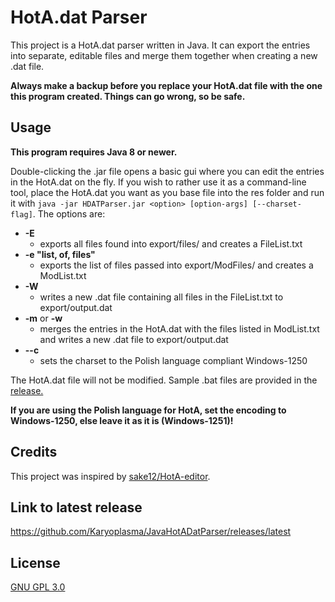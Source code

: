# HotA.dat Parser

This project is a HotA.dat parser written in Java. It can export the entries into separate, editable files and merge them together when creating a new .dat file.

**Always make a backup before you replace your HotA.dat file with the one this program created. Things can go wrong, so be safe.**

## Usage

**This program requires Java 8 or newer.**

Double-clicking the .jar file opens a basic gui where you can edit the entries in the HotA.dat on the fly. If you wish to rather use it as a command-line tool, place the HotA.dat you want as you base file into the res folder and run it with `java -jar HDATParser.jar <option> [option-args] [--charset-flag]`. The options are:

+ **-E**
    + exports all files found into export/files/ and creates a FileList.txt 
+ **-e "list, of, files"**
    + exports the list of files passed into export/ModFiles/ and creates a ModList.txt
+ **-W**
    + writes a new .dat file containing all files in the FileList.txt to export/output.dat
+ **-m** or **-w**
	+ merges the entries in the HotA.dat with the files listed in ModList.txt and writes a new .dat file to export/output.dat
+ **--c**
    + sets the charset to the Polish language compliant Windows-1250
    
The HotA.dat file will not be modified. Sample .bat files are provided in the [release.](https://github.com/Karyoplasma/JavaHotADatParser/releases/latest) 

**If you are using the Polish language for HotA, set the encoding to Windows-1250, else leave it as it is (Windows-1251)!**

## Credits

This project was inspired by [sake12/HotA-editor](https://github.com/sake12/HotA-editor).

## Link to latest release

https://github.com/Karyoplasma/JavaHotADatParser/releases/latest

## License

[GNU GPL 3.0](LICENSE)
